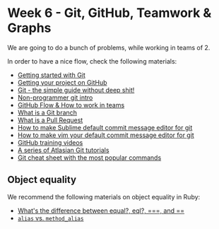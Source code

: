 # Week 6 - Git, GitHub, Teamwork & Graphs

We are going to do a bunch of problems, while working in teams of 2.

In order to have a nice flow, check the following materials:

* [Getting started with Git](https://git-scm.com/book/en/v2/Getting-Started-Git-Basics)
* [Getting your project on GitHub](https://guides.github.com/introduction/getting-your-project-on-github/)
* [Git - the simple guide without deep shit!](http://rogerdudler.github.io/git-guide/)
* [Non-programmer git intro](http://blog.scottlowe.org/2015/01/14/non-programmer-git-intro/)
* [GitHub Flow & How to work in teams](https://guides.github.com/introduction/flow/)
* [What is a Git branch](http://git-scm.com/book/en/v1/Git-Branching-What-a-Branch-Is)
* [What is a Pull Request](https://help.github.com/articles/using-pull-requests/)
* [How to make Sublime default commit message editor for git](https://help.github.com/articles/associating-text-editors-with-git/#using-sublime-text-as-your-editor)
* [How to make vim your default commit message editor for git](http://stackoverflow.com/questions/2596805/how-do-i-make-git-use-the-editor-of-my-choice-for-commits)
* [GitHub training videos](https://www.youtube.com/watch?v=8oRjP8yj2Wo&index=1&list=PLg7s6cbtAD165JTRsXh8ofwRw0PqUnkVH)
* [A series of Atlasian Git tutorials](https://www.atlassian.com/git/)
* [Git cheat sheet with the most popular commands](https://training.github.com/kit/downloads/github-git-cheat-sheet.pdf)

## Object equality

We recommend the following materials on object equality in Ruby:

* [What's the difference between equal?, eql?, ===, and ==](http://stackoverflow.com/questions/7156955/whats-the-difference-between-equal-eql-and)
* [`alias` vs. `method_alias`](http://blog.bigbinary.com/2012/01/08/alias-vs-alias-method.html)
